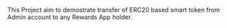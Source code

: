 This Project aim to demostrate transfer of ERC20 based smart token from Admin account to any Rewards App holder.